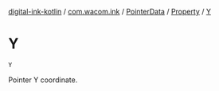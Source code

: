 [digital-ink-kotlin](../../../index.md) / [com.wacom.ink](../../index.md) / [PointerData](../index.md) / [Property](index.md) / [Y](./-y.md)

# Y

`Y`

Pointer Y coordinate.

